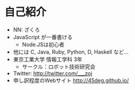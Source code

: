 # 自己紹介
* NN: ざくろ
* JavaScript が一番書ける
    * Node.JSは初心者
* 他には C, Java, Ruby, Python, D, Haskell など...
* 東京工業大学 情報工学科 3年
    * サークル：ロボット技術研究会
* Twitter: http://twitter.com/___zoj
* 申し訳程度のWebサイト http://45deg.github.io/
